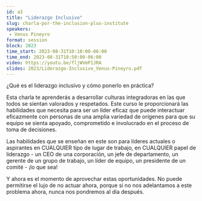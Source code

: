 ```yaml
---
id: a3
title: "Liderazgo Inclusivo"
slug: charla-por-the-inclusion-plus-institute
speakers:
 - Venus Pineyro
format: session
block: 2023
time_start: 2023-08-31T10:10:00-06:00
time_end: 2023-08-31T10:50:00-06:00
video: https://youtu.be/fljWVmP1JRA
slides: 2023/Liderazgo-Inclusivo_Venus-Pineyro.pdf
---
```


¿Qué es el liderazgo inclusivo y cómo ponerlo en práctica?

Esta charla te aprenderás a desarrollar culturas integradoras en las que todos se sientan valorados y respetados. Este curso le proporcionará las habilidades que necesita para ser un líder eficaz que puede interactuar eficazmente con personas de una amplia variedad de orígenes para que su equipo se sienta apoyado, comprometido e involucrado en el proceso de toma de decisiones.

Las habilidades que se enseñan en este son para líderes actuales o aspirantes en CUALQUIER tipo de lugar de trabajo, en CUALQUIER papel de liderazgo - un CEO de una corporación, un jefe de departamento, un gerente de un grupo de trabajo, un líder de equipo, un presidente de un comité - ¡lo que sea! 

Y ahora es el momento de aprovechar estas oportunidades. No puede permitirse el lujo de no actuar ahora, porque si no nos adelantamos a este problema ahora, nunca nos pondremos al día después.